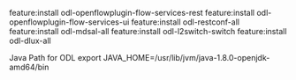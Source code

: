 feature:install odl-openflowplugin-flow-services-rest
feature:install odl-openflowplugin-flow-services-ui
feature:install odl-restconf-all
feature:install odl-mdsal-all
feature:install odl-l2switch-switch
feature:install odl-dlux-all

Java Path for ODL
export JAVA_HOME=/usr/lib/jvm/java-1.8.0-openjdk-amd64/bin
